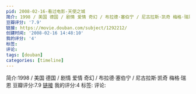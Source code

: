 ```yaml
---
pid: 2008-02-16-看过电影-天使之城
简介: 1998 / 美国 德国 / 剧情 爱情 奇幻 / 布拉德·塞伯宁 / 尼古拉斯·凯奇 梅格·瑞恩
豆瓣评分: '7.9'
链接: https://movie.douban.com/subject/1292212/
创建时间: '2008-02-16 14:48:10'
我的评分: '4'
标签:
评论:
tags: [douban]
categories: [timeline]
---
```

简介:1998 / 美国 德国 / 剧情 爱情 奇幻 / 布拉德·塞伯宁 / 尼古拉斯·凯奇 梅格·瑞恩
豆瓣评分:7.9
[链接](https://movie.douban.com/subject/1292212/)
我的评分:4
标签:
评论:
